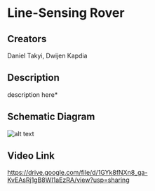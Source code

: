 # Line-Sensing Rover
## Creators
Daniel Takyi, Dwijen Kapdia
## Description
description here*
## Schematic Diagram
![alt text](https://drive.google.com/file/d/1cHbmacE_tlIrq33bYezDGhPRkoLZXuvh/view?usp=sharing)
## Video Link
https://drive.google.com/file/d/1GYk8fNXn8_ga-KvEAsRj1gB8WI1aEzRA/view?usp=sharing
